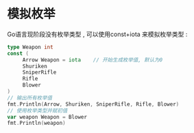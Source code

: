 # 模拟枚举

Go语言现阶段没有枚举类型 , 可以使用const+iota 来模拟枚举类型 : 

```go
type Weapon int
const (
     Arrow Weapon = iota    // 开始生成枚举值, 默认为0
     Shuriken
     SniperRifle
     Rifle
     Blower
)
// 输出所有枚举值
fmt.Println(Arrow, Shuriken, SniperRifle, Rifle, Blower)
// 使用枚举类型并赋初值
var weapon Weapon = Blower
fmt.Println(weapon)
```



